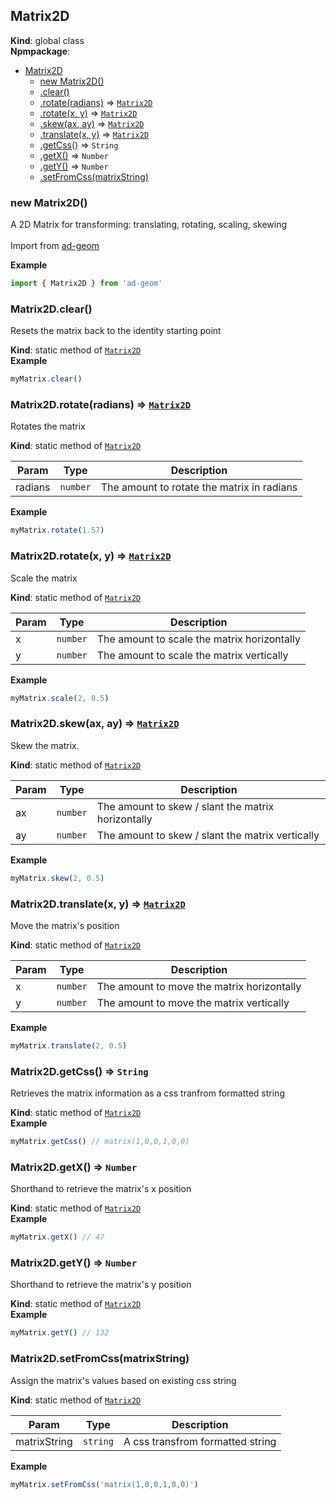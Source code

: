 <a name="Matrix2D"></a>

## Matrix2D
**Kind**: global class  
**Npmpackage**:   

* [Matrix2D](#Matrix2D)
    * [new Matrix2D()](#new_Matrix2D_new)
    * [.clear()](#Matrix2D.clear)
    * [.rotate(radians)](#Matrix2D.rotate) ⇒ [<code>Matrix2D</code>](#Matrix2D)
    * [.rotate(x, y)](#Matrix2D.rotate) ⇒ [<code>Matrix2D</code>](#Matrix2D)
    * [.skew(ax, ay)](#Matrix2D.skew) ⇒ [<code>Matrix2D</code>](#Matrix2D)
    * [.translate(x, y)](#Matrix2D.translate) ⇒ [<code>Matrix2D</code>](#Matrix2D)
    * [.getCss()](#Matrix2D.getCss) ⇒ <code>String</code>
    * [.getX()](#Matrix2D.getX) ⇒ <code>Number</code>
    * [.getY()](#Matrix2D.getY) ⇒ <code>Number</code>
    * [.setFromCss(matrixString)](#Matrix2D.setFromCss)

<a name="new_Matrix2D_new"></a>

### new Matrix2D()
A 2D Matrix for transforming: translating, rotating, scaling, skewing 
		<br>	
		Import from <a href="https://github.com/ff0000-ad-tech/ad-geom">ad-geom</a>
		<br>

**Example**  
```js
import { Matrix2D } from 'ad-geom'
```
<a name="Matrix2D.clear"></a>

### Matrix2D.clear()
Resets the matrix back to the identity starting point

**Kind**: static method of [<code>Matrix2D</code>](#Matrix2D)  
**Example**  
```js
myMatrix.clear()
```
<a name="Matrix2D.rotate"></a>

### Matrix2D.rotate(radians) ⇒ [<code>Matrix2D</code>](#Matrix2D)
Rotates the matrix

**Kind**: static method of [<code>Matrix2D</code>](#Matrix2D)  

| Param | Type | Description |
| --- | --- | --- |
| radians | <code>number</code> | The amount to rotate the matrix in radians |

**Example**  
```js
myMatrix.rotate(1.57)
```
<a name="Matrix2D.rotate"></a>

### Matrix2D.rotate(x, y) ⇒ [<code>Matrix2D</code>](#Matrix2D)
Scale the matrix

**Kind**: static method of [<code>Matrix2D</code>](#Matrix2D)  

| Param | Type | Description |
| --- | --- | --- |
| x | <code>number</code> | The amount to scale the matrix horizontally |
| y | <code>number</code> | The amount to scale the matrix vertically |

**Example**  
```js
myMatrix.scale(2, 0.5)
```
<a name="Matrix2D.skew"></a>

### Matrix2D.skew(ax, ay) ⇒ [<code>Matrix2D</code>](#Matrix2D)
Skew the matrix.

**Kind**: static method of [<code>Matrix2D</code>](#Matrix2D)  

| Param | Type | Description |
| --- | --- | --- |
| ax | <code>number</code> | The amount to skew / slant the matrix horizontally |
| ay | <code>number</code> | The amount to skew / slant the matrix vertically |

**Example**  
```js
myMatrix.skew(2, 0.5)
```
<a name="Matrix2D.translate"></a>

### Matrix2D.translate(x, y) ⇒ [<code>Matrix2D</code>](#Matrix2D)
Move the matrix's position

**Kind**: static method of [<code>Matrix2D</code>](#Matrix2D)  

| Param | Type | Description |
| --- | --- | --- |
| x | <code>number</code> | The amount to move the matrix horizontally |
| y | <code>number</code> | The amount to move the matrix vertically |

**Example**  
```js
myMatrix.translate(2, 0.5)
```
<a name="Matrix2D.getCss"></a>

### Matrix2D.getCss() ⇒ <code>String</code>
Retrieves the matrix information as a css tranfrom formatted string

**Kind**: static method of [<code>Matrix2D</code>](#Matrix2D)  
**Example**  
```js
myMatrix.getCss() // matrix(1,0,0,1,0,0)
```
<a name="Matrix2D.getX"></a>

### Matrix2D.getX() ⇒ <code>Number</code>
Shorthand to retrieve the matrix's x position

**Kind**: static method of [<code>Matrix2D</code>](#Matrix2D)  
**Example**  
```js
myMatrix.getX() // 47
```
<a name="Matrix2D.getY"></a>

### Matrix2D.getY() ⇒ <code>Number</code>
Shorthand to retrieve the matrix's y position

**Kind**: static method of [<code>Matrix2D</code>](#Matrix2D)  
**Example**  
```js
myMatrix.getY() // 132
```
<a name="Matrix2D.setFromCss"></a>

### Matrix2D.setFromCss(matrixString)
Assign the matrix's values based on existing css string

**Kind**: static method of [<code>Matrix2D</code>](#Matrix2D)  

| Param | Type | Description |
| --- | --- | --- |
| matrixString | <code>string</code> | A css transfrom formatted string |

**Example**  
```js
myMatrix.setFromCss('matrix(1,0,0,1,0,0)')
```
